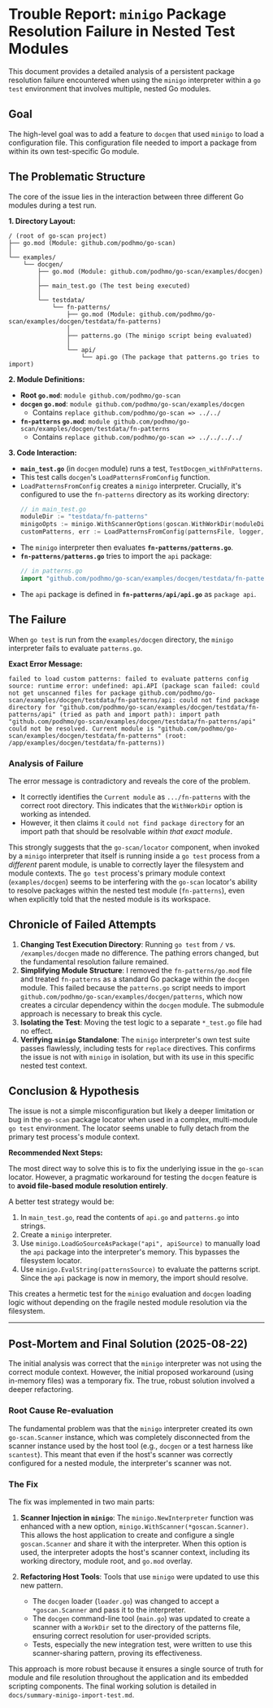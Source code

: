 # Trouble Report: `minigo` Package Resolution Failure in Nested Test Modules

This document provides a detailed analysis of a persistent package resolution failure encountered when using the `minigo` interpreter within a `go test` environment that involves multiple, nested Go modules.

## Goal

The high-level goal was to add a feature to `docgen` that used `minigo` to load a configuration file. This configuration file needed to import a package from within its own test-specific Go module.

## The Problematic Structure

The core of the issue lies in the interaction between three different Go modules during a test run.

**1. Directory Layout:**

```
/ (root of go-scan project)
├── go.mod (Module: github.com/podhmo/go-scan)
│
└── examples/
    └── docgen/
        ├── go.mod (Module: github.com/podhmo/go-scan/examples/docgen)
        │
        ├── main_test.go (The test being executed)
        │
        └── testdata/
            └── fn-patterns/
                ├── go.mod (Module: github.com/podhmo/go-scan/examples/docgen/testdata/fn-patterns)
                │
                ├── patterns.go (The minigo script being evaluated)
                │
                └── api/
                    └── api.go (The package that patterns.go tries to import)
```

**2. Module Definitions:**

- **Root `go.mod`**: `module github.com/podhmo/go-scan`
- **`docgen` `go.mod`**: `module github.com/podhmo/go-scan/examples/docgen`
  - Contains `replace github.com/podhmo/go-scan => ../../`
- **`fn-patterns` `go.mod`**: `module github.com/podhmo/go-scan/examples/docgen/testdata/fn-patterns`
  - Contains `replace github.com/podhmo/go-scan => ../../../../`

**3. Code Interaction:**

- **`main_test.go`** (in `docgen` module) runs a test, `TestDocgen_withFnPatterns`.
- This test calls `docgen`'s `LoadPatternsFromConfig` function.
- `LoadPatternsFromConfig` creates a `minigo` interpreter. Crucially, it's configured to use the `fn-patterns` directory as its working directory:
  ```go
  // in main_test.go
  moduleDir := "testdata/fn-patterns"
  minigoOpts := minigo.WithScannerOptions(goscan.WithWorkDir(moduleDir))
  customPatterns, err := LoadPatternsFromConfig(patternsFile, logger, minigoOpts)
  ```
- The `minigo` interpreter then evaluates **`fn-patterns/patterns.go`**.
- **`fn-patterns/patterns.go`** tries to import the `api` package:
  ```go
  // in patterns.go
  import "github.com/podhmo/go-scan/examples/docgen/testdata/fn-patterns/api"
  ```
- The `api` package is defined in **`fn-patterns/api/api.go`** as `package api`.

## The Failure

When `go test` is run from the `examples/docgen` directory, the `minigo` interpreter fails to evaluate `patterns.go`.

**Exact Error Message:**
```
failed to load custom patterns: failed to evaluate patterns config source: runtime error: undefined: api.API (package scan failed: could not get unscanned files for package github.com/podhmo/go-scan/examples/docgen/testdata/fn-patterns/api: could not find package directory for "github.com/podhmo/go-scan/examples/docgen/testdata/fn-patterns/api" (tried as path and import path): import path "github.com/podhmo/go-scan/examples/docgen/testdata/fn-patterns/api" could not be resolved. Current module is "github.com/podhmo/go-scan/examples/docgen/testdata/fn-patterns" (root: /app/examples/docgen/testdata/fn-patterns))
```

### Analysis of Failure

The error message is contradictory and reveals the core of the problem.
- It correctly identifies the `Current module` as `.../fn-patterns` with the correct root directory. This indicates that the `WithWorkDir` option is working as intended.
- However, it then claims it `could not find package directory` for an import path that should be resolvable *within that exact module*.

This strongly suggests that the `go-scan/locator` component, when invoked by a `minigo` interpreter that itself is running inside a `go test` process from a *different* parent module, is unable to correctly layer the filesystem and module contexts. The `go test` process's primary module context (`examples/docgen`) seems to be interfering with the `go-scan` locator's ability to resolve packages within the nested test module (`fn-patterns`), even when explicitly told that the nested module is its workspace.

## Chronicle of Failed Attempts

1.  **Changing Test Execution Directory**: Running `go test` from `/` vs. `/examples/docgen` made no difference. The pathing errors changed, but the fundamental resolution failure remained.
2.  **Simplifying Module Structure**: I removed the `fn-patterns/go.mod` file and treated `fn-patterns` as a standard Go package within the `docgen` module. This failed because the `patterns.go` script needs to import `github.com/podhmo/go-scan/examples/docgen/patterns`, which now creates a circular dependency within the `docgen` module. The submodule approach is necessary to break this cycle.
3.  **Isolating the Test**: Moving the test logic to a separate `*_test.go` file had no effect.
4.  **Verifying `minigo` Standalone**: The `minigo` interpreter's own test suite passes flawlessly, including tests for `replace` directives. This confirms the issue is not with `minigo` in isolation, but with its use in this specific nested test context.

## Conclusion & Hypothesis

The issue is not a simple misconfiguration but likely a deeper limitation or bug in the `go-scan` package locator when used in a complex, multi-module `go test` environment. The locator seems unable to fully detach from the primary test process's module context.

**Recommended Next Steps:**

The most direct way to solve this is to fix the underlying issue in the `go-scan` locator. However, a pragmatic workaround for testing the `docgen` feature is to **avoid file-based module resolution entirely**.

A better test strategy would be:
1.  In `main_test.go`, read the contents of `api.go` and `patterns.go` into strings.
2.  Create a `minigo` interpreter.
3.  Use `minigo.LoadGoSourceAsPackage("api", apiSource)` to manually load the `api` package into the interpreter's memory. This bypasses the filesystem locator.
4.  Use `minigo.EvalString(patternsSource)` to evaluate the patterns script. Since the `api` package is now in memory, the import should resolve.

This creates a hermetic test for the `minigo` evaluation and `docgen` loading logic without depending on the fragile nested module resolution via the filesystem.

---

## Post-Mortem and Final Solution (2025-08-22)

The initial analysis was correct that the `minigo` interpreter was not using the correct module context. However, the initial proposed workaround (using in-memory files) was a temporary fix. The true, robust solution involved a deeper refactoring.

### Root Cause Re-evaluation

The fundamental problem was that the `minigo` interpreter created its own `go-scan.Scanner` instance, which was completely disconnected from the scanner instance used by the host tool (e.g., `docgen` or a test harness like `scantest`). This meant that even if the host's scanner was correctly configured for a nested module, the interpreter's scanner was not.

### The Fix

The fix was implemented in two main parts:

1.  **Scanner Injection in `minigo`**: The `minigo.NewInterpreter` function was enhanced with a new option, `minigo.WithScanner(*goscan.Scanner)`. This allows the host application to create and configure a single `goscan.Scanner` and share it with the interpreter. When this option is used, the interpreter adopts the host's scanner context, including its working directory, module root, and `go.mod` overlay.

2.  **Refactoring Host Tools**: Tools that use `minigo` were updated to use this new pattern.
    -   The `docgen` loader (`loader.go`) was changed to accept a `*goscan.Scanner` and pass it to the interpreter.
    -   The `docgen` command-line tool (`main.go`) was updated to create a scanner with a `WorkDir` set to the directory of the patterns file, ensuring correct resolution for user-provided scripts.
    -   Tests, especially the new integration test, were written to use this scanner-sharing pattern, proving its effectiveness.

This approach is more robust because it ensures a single source of truth for module and file resolution throughout the application and its embedded scripting components. The final working solution is detailed in `docs/summary-minigo-import-test.md`.
